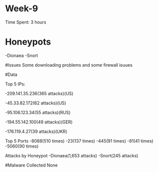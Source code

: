 # Week-9

Time Spent: 3 hours

# Honeypots
-Dionaea
-Snort

#Issues
Some downloading problems and some firewall isuues

#Data

Top 5 IPs:

-209.141.35.236(365 attacks)(US)

-45.33.82.172(62 attacks)(US)

-95.106.123.34(55 attacks)(RUS)

-194.55.142.100(49 attacks)(GER)

-176.119.4.27(39 attacks)(UKR)

Top 5 Ports
-8088(510 times)
-23(137 times)
-445(91 times)
-81(41 times)
-5060(90 times)

Attacks by Honeypot
-Dionaea(1,653 attacks)
-Snort(245 attacks)

#Malware Collected
None

